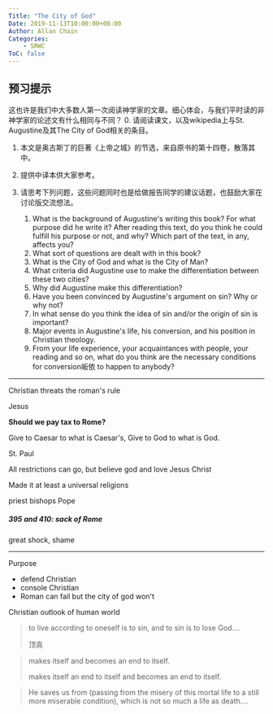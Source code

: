 ```yaml
---
Title: "The City of God"
Date: 2019-11-13T10:00:00+08:00
Author: Allan Chain
Categories:
    - SRWC
ToC: false
---
```

## 预习提示
这也许是我们中大多数人第一次阅读神学家的文章。细心体会，与我们平时读的非神学家的论述文有什么相同与不同？
0. 请阅读课文，以及wikipedia上与St. Augustine及其The City of God相关的条目。
1. 本文是奥古斯丁的巨著《上帝之城》的节选，来自原书的第十四卷，散落其中。
2. 提供中译本供大家参考。
3. 请思考下列问题，这些问题同时也是给做报告同学的建议话题，也鼓励大家在讨论版交流想法。

    1. What is the background of Augustine's writing this book? For what purpose did he write it? After reading this text, do you think he could fulfill his purpose or not, and why? Which part of the text, in any, affects you?
    2. What sort of questions are dealt with in this book?
    3. What is the City of God and what is the City of Man?
    4. What criteria did Augustine use to make the differentiation between these two cities?
    5. Why did Augustine make this differentiation?
    6. Have you been convinced by Augustine's argument on sin? Why or why not?
    7. In what sense do you think the idea of sin and/or the origin of sin is important?
    8. Major events in Augustine's life, his conversion, and his position in Christian theology.
    9. From your life experience, your acquaintances with people, your reading and so on, what do you think are the necessary conditions for conversion皈依 to happen to anybody?

---
Christian threats the roman's rule

Jesus

**Should we pay tax to Rome?**

Give to Caesar to what is Caesar's, Give to God to what is God.



St. Paul

All restrictions can go, but believe god and love Jesus Christ

Made it at least a universal religions



priest bishops Pope



##### 395 and 410: sack of Rome

great shock, shame

---

Purpose

- defend Christian
- console Christian
- Roman can fail but the city of god won't

Christian outlook of human world

> to live according to oneself is to sin, and to sin is to lose God....
>
> 顶真

> makes itself and becomes an end to itself.
>
> makes itself an end to itself and becomes an end to itself.

> He saves us from (passing from the misery of this mortal life to a still more miserable condition), which is not so much a life as death....
